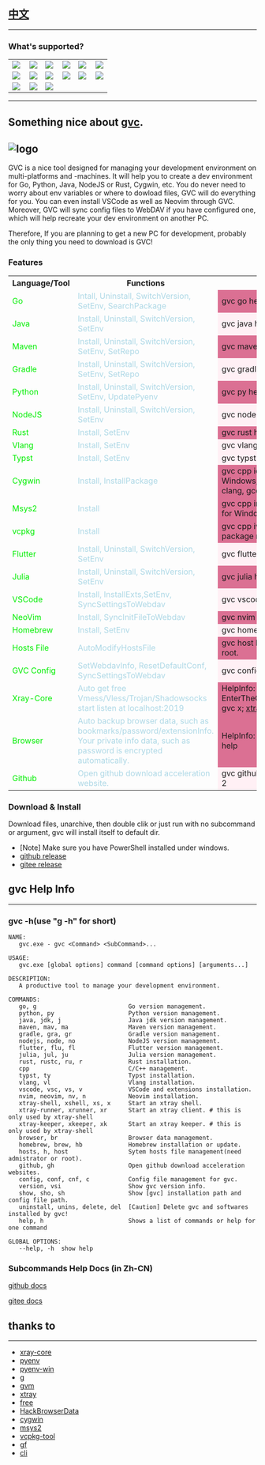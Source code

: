 ## [中文](https://github.com/moqsien/gvc/blob/main/docs/Readme_CN.md)
---------

### What's supported?

<!-- <style>
   .cropped {
     width: 120px;
     height: 60px;
     overflow: hidden;
     border: 1px solid black;
   }
   .go {
      width: 80px; height: 60px;
      overflow: hidden;
      border: 1px solid black;
   }

   .s {
      width: 70px; height: 60px;
      overflow: hidden;
      border: 1px solid black;
   }

   .fl {
     width: 250px;
     height: 50px;
     overflow: hidden;
     border: 1px solid black;
   }
</style> -->

 <table>
 <tr>
<td>
<img align="left" src="https://golang.google.cn/images/favicon-gopher.png" class="go">
</td>

<td>
<img src="https://nodejs.org/static/images/favicons/favicon.png" class="cropped">
</td>

<td>
<img align="left" src="https://maven.apache.org/images/maven-logo-black-on-white.png" class="cropped">
</td>

<td>
<img src="https://gradle.org/icon/favicon.ico" class="s">
</td>

<td>
<img align="left" src="https://www.oracle.com/a/ocom/img/rc30v1-java-se.png" class="cropped">
</td>

<td>
<img src="https://www.python.org/static/img/python-logo.png" >
</td>
</tr>

<tr>
<td>
<img src="https://www.rust-lang.org/static/images/rust-logo-blk.svg" class="s">
</td>

<td>
<img src="https://vlang.io/img/v-logo.png" class="s">
</td>

<td>
<img src="https://www.cygwin.com/favicon.ico" class="s">
</td>

<td>
<img src="https://code.visualstudio.com/favicon.ico" class="go">
</td>

<td>
<img src="https://docs.flutter.dev/assets/images/shared/brand/flutter/logo/flutter-lockup.png" class="fl">
</td>

<td>
<img src="https://julialang.org/assets/infra/logo.svg" class="fl">
</td>
</tr>
<tr>
<td>
<img src="https://brew.sh//assets/img/homebrew.svg" class="s">
</td>

<td>
<img src="https://neovim.io/favicon.ico" class="s">
</td>

<td>
<img src="https://github.githubassets.com/favicons/favicon.svg" class="s">
</td>
</tr>
</table>

---------
## Something nice about [gvc](https://github.com/moqsien/gvc).

![logo](https://github.com/moqsien/gvc/blob/main/docs/logo.png)
---------
GVC is a nice tool designed for managing your development environment on multi-platforms and -machines.
It will help you to create a dev environment for Go, Python, Java, NodeJS or Rust, Cygwin, etc.
You do never need to worry about env variables or where to dowload files, GVC will do everything for you.
You can even install VSCode as well as Neovim through GVC.
Moreover, GVC will sync config files to WebDAV if you have configured one, which will help recreate your dev environment on another PC.

Therefore, If you are planning to get a new PC for development, probably the only thing you need to download is GVC!

### Features
<table>
  <tbody>
  <tr>
    <th>Language/Tool</th>
    <th>Functions</th>
    <th>Note</th>
  </tr>
  <tr>
    <td><font color="Gree"> Go</font></td>
    <td><font color="LightBlue">Intall, Uninstall, SwitchVersion, SetEnv, SearchPackage</font></td>
    <td bgcolor="PaleVioletRed">gvc go help</td>
  </tr>
  <tr>
    <td><font color="Gree">Java</font></td>
    <td><font color="LightBlue">Install, Uninstall, SwitchVersion, SetEnv</font></td>
    <td bgcolor="LavenderBlush">gvc java help</td>
  </tr>
  <tr>
    <td><font color="Gree">Maven</font></td>
    <td><font color="LightBlue">Install, Uninstall, SwitchVersion, SetEnv, SetRepo</font></td>
    <td bgcolor="PaleVioletRed">gvc maven help</td>
  </tr>
  <tr>
    <td><font color="Gree">Gradle</font></td>
    <td><font color="LightBlue">Install, Uninstall, SwitchVersion, SetEnv, SetRepo</font></td>
    <td bgcolor="LavenderBlush">gvc gradle help</td>
  </tr>
  <tr>
    <td><font color="Gree">Python</font></td>
    <td><font color="LightBlue">Install, Uninstall, SwitchVersion, SetEnv, UpdatePyenv</font></td>
    <td bgcolor="PaleVioletRed">gvc py help</td>
  </tr>
  <tr>
    <td><font color="Gree">NodeJS</font></td>
    <td><font color="LightBlue">Install, Uninstall, SwitchVersion, SetEnv</font></td>
    <td bgcolor="LavenderBlush">gvc node help</td>
  </tr>
  <tr>
    <td><font color="Gree">Rust</font></td>
    <td><font color="LightBlue">Install, SetEnv</font></td>
    <td bgcolor="PaleVioletRed">gvc rust help</td>
  </tr>
  <tr>
    <td><font color="Gree">Vlang</font></td>
    <td><font color="LightBlue">Install, SetEnv</font></td>
    <td bgcolor="LavenderBlush">gvc vlang help</td>
  </tr>
  <tr>
    <td><font color="Gree">Typst</font></td>
    <td><font color="LightBlue">Install, SetEnv</font></td>
    <td bgcolor="LavenderBlush">gvc typst help</td>
  </tr>
  <tr>
    <td><font color="Gree">Cygwin</font></td>
    <td><font color="LightBlue">Install, InstallPackage</font></td>
    <td bgcolor="PaleVioletRed">gvc cpp ic help; Only for Windows; git,bash, clang, gcc, etc.</td>
  </tr>
  <tr>
    <td><font color="Gree">Msys2</font></td>
    <td><font color="LightBlue">Install</font></td>
    <td bgcolor="PaleVioletRed">gvc cpp im help; Only for Windows.</td>
  </tr>
  <tr>
    <td><font color="Gree">vcpkg</font></td>
    <td><font color="LightBlue">Install</font></td>
    <td bgcolor="PaleVioletRed">gvc cpp iv help; Cpp package management.</td>
  </tr>
  <tr>
    <td><font color="Gree">Flutter</font></td>
    <td><font color="LightBlue">Install, Uninstall, SwitchVersion, SetEnv</font></td>
    <td bgcolor="LavenderBlush">gvc flutter help</td>
  </tr>
  <tr>
    <td><font color="Gree">Julia</font></td>
    <td><font color="LightBlue">Install, Uninstall, SwitchVersion, SetEnv</font></td>
    <td bgcolor="PaleVioletRed">gvc julia help</td>
  </tr>
  <tr>
    <td><font color="Gree">VSCode</font></td>
    <td><font color="LightBlue">Install, InstallExts,SetEnv, SyncSettingsToWebdav</font></td>
    <td bgcolor="LavenderBlush">gvc vscode help</td>
  </tr>
  <tr>
    <td><font color="Gree">NeoVim</font></td>
    <td><font color="LightBlue">Install, SyncInitFileToWebdav</font></td>
    <td bgcolor="PaleVioletRed">gvc nvim help</td>
  </tr>
  <tr>
    <td><font color="Gree">Homebrew</font></td>
    <td><font color="LightBlue">Install, SetEnv</font></td>
    <td bgcolor="LavenderBlush">gvc homebrew help</td>
  </tr>
  <tr>
    <td><font color="Gree">Hosts File</font></td>
    <td><font color="LightBlue">AutoModifyHostsFile</font></td>
    <td bgcolor="PaleVioletRed">gvc host help; Need root.</td>
  </tr>
  <tr>
    <td><font color="Gree">GVC Config</font></td>
    <td><font color="LightBlue">SetWebdavInfo, ResetDefaultConf, SyncSettingsToWebdav</font></td>
    <td bgcolor="LavenderBlush">gvc config help</td>
  </tr>
  <tr>
    <td><font color="Gree">Xray-Core</font></td>
    <td><font color="LightBlue">Auto get free Vmess/Vless/Trojan/Shadowsocks start listen at localhost:2019</font></td>
    <td bgcolor="PaleVioletRed">HelpInfo: gvc x help; EnterTheOperationShell: gvc x; <a href="https://github.com/moqsien/xtray">xtray docs</a></td>
  </tr>
  <tr>
    <td><font color="Gree">Browser</font></td>
    <td><font color="LightBlue">Auto backup browser data, such as bookmarks/password/extensionInfo. Your private info data, such as password is encrypted automatically.</font></td>
    <td bgcolor="PaleVioletRed">HelpInfo: gvc browser help</td>
  </tr>
  <tr>
    <td><font color="Gree">Github</font></td>
    <td><font color="LightBlue">Open github download acceleration website.</font></td>
    <td bgcolor="LavenderBlush">gvc github 1; gvc github 2</td>
  </tr>
</table>

### Download & Install
Download files, unarchive, then double clik or just run with no subcommand or argument, gvc will install itself to default dir.

- [Note] Make sure you have PowerShell installed under windows.
- [github release](https://github.com/moqsien/gvc/releases)
- [gitee release](https://gitee.com/moqsien/gvc_tools/releases)

## gvc Help Info
---------
### gvc -h(use "g -h" for short)
```shell
NAME:
   gvc.exe - gvc <Command> <SubCommand>...

USAGE:
   gvc.exe [global options] command [command options] [arguments...]

DESCRIPTION:
   A productive tool to manage your development environment.

COMMANDS:
   go, g                          Go version management.
   python, py                     Python version management.
   java, jdk, j                   Java jdk version management.
   maven, mav, ma                 Maven version management.
   gradle, gra, gr                Gradle version management.
   nodejs, node, no               NodeJS version management.
   flutter, flu, fl               Flutter version management.
   julia, jul, ju                 Julia version management.
   rust, rustc, ru, r             Rust installation.
   cpp                            C/C++ management.
   typst, ty                      Typst installation.
   vlang, vl                      Vlang installation.
   vscode, vsc, vs, v             VSCode and extensions installation.
   nvim, neovim, nv, n            Neovim installation.
   xtray-shell, xshell, xs, x     Start an xtray shell.
   xtray-runner, xrunner, xr      Start an xtray client. # this is only used by xtray-shell
   xtray-keeper, xkeeper, xk      Start an xtray keeper. # this is only used by xtray-shell
   browser, br                    Browser data management.
   homebrew, brew, hb             Homebrew installation or update.
   hosts, h, host                 Sytem hosts file management(need admistrator or root).
   github, gh                     Open github download acceleration websites.
   config, conf, cnf, c           Config file management for gvc.
   version, vsi                   Show gvc version info.
   show, sho, sh                  Show [gvc] installation path and config file path.
   uninstall, unins, delete, del  [Caution] Delete gvc and softwares installed by gvc!
   help, h                        Shows a list of commands or help for one command

GLOBAL OPTIONS:
   --help, -h  show help
```

### Subcommands Help Docs (in Zh-CN)
[github docs](https://github.com/moqsien/gvc/blob/main/docs/commands/command_list_github.md)

[gitee docs](https://gitee.com/moqsien/gvc_tools/blob/main/docs/commands/command_list_gitee.md)

## thanks to
---------
- [xray-core](https://github.com/XTLS/Xray-core)
- [pyenv](https://github.com/pyenv/pyenv)
- [pyenv-win](https://github.com/pyenv-win/pyenv-win)
- [g](https://github.com/voidint/g)
- [gvm](https://github.com/andrewkroh/gvm)
- [xtray](https://github.com/moqsien/xtray)
- [free](https://github.com/moqsien/free)
- [HackBrowserData](https://github.com/moonD4rk/HackBrowserData)
- [cygwin](https://github.com/cygwin/cygwin)
- [msys2](https://github.com/orgs/msys2/repositories)
- [vcpkg-tool](https://github.com/microsoft/vcpkg-tool)
- [gf](https://github.com/gogf/gf)
- [cli](https://github.com/urfave/cli)
